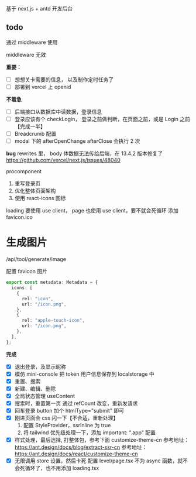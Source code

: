 基于 next.js + antd 开发后台

## todo

通过 middleware 使用

middleware 无效

**重要：**

- [ ] 想想关卡需要的信息， 以及制作定时任务了
- [ ] 部署到 vercel 上
      openid

**不着急**

- [ ] 后端接口从数据库中读数据，登录信息
- [ ] 登录应该有个 checkLogin， 登录之前做判断，在页面之前，或是 Login 之前【完成一半】
- [ ] Breadcrumb 配置
- [ ] modal 下的 afterOpenChange afterClose 会执行 2 次

**bug**
rewrites 里， body 体数据无法传给后端，在 13.4.2 版本修复了
https://github.com/vercel/next.js/issues/48040

procomponent

1. 重写登录页
2. 优化整体页面架构
3. 使用 react-icons 图标

loading 要使用 use client， page 也使用 use client，要不就会死循环
添加 favicon.ico
# 生成图片
/api/tool/generate/image 

配置 favicon 图片
```ts
export const metadata: Metadata = {
  icons: [
    {
      rel: "icon",
      url: "/icon.png",
    },
    {
      rel: "apple-touch-icon",
      url: "/icon.png",
    },
  ],
};
```

**完成**

- [x] 退出登录，及显示昵称
- [x] 模仿 mini-console 把 token 用户信息保存到 localstorage 中
- [x] 重置、搜索
- [x] 新建、编辑、删除
- [x] 全局状态管理 useContent
- [x] 搜索时，重置第一页
      通过 refCount 改变，重新发请求
- [x] 回车登录
      button 加个 htmlType="submit" 即可
- [x] 刚进页面会 css 闪一下【不合适，重新处理】
  1. 配置 StyleProvider，ssrInline 为 true
  1. 将 tailwind 优先级处理一下，添加 important: ".app" 配置
- [x] 样式处理，最后选择, 打整体包，参考下面 customize-theme-cn
      参考地址：https://ant.design/docs/blog/extract-ssr-cn
      参考地址：https://ant.design/docs/react/customize-theme-cn
- [x] 无限调用 store 设置，然后卡死
      配置 level/page.tsx 不为 async 函数，就不会死循环了，也不用添加 loading.tsx
